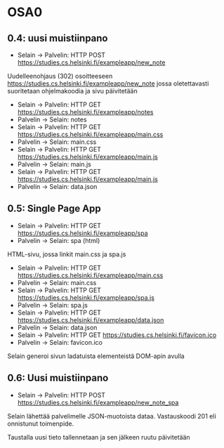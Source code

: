 # OSA0

## 0.4: uusi muistiinpano

- Selain -> Palvelin: HTTP POST <https://studies.cs.helsinki.fi/exampleapp/new_note>

Uudelleenohjaus (302) osoitteeseen <https://studies.cs.helsinki.fi/exampleapp/new_note> jossa oletettavasti suoritetaan ohjelmakoodia ja sivu päivitetään

- Selain -> Palvelin: HTTP GET <https://studies.cs.helsinki.fi/exampleapp/notes>
- Palvelin -> Selain: notes
- Selain -> Palvelin: HTTP GET <https://studies.cs.helsinki.fi/exampleapp/main.css>
- Palvelin -> Selain: main.css
- Selain -> Palvelin: HTTP GET <https://studies.cs.helsinki.fi/exampleapp/main.js>
- Palvelin -> Selain: main.js
- Selain -> Palvelin: HTTP GET <https://studies.cs.helsinki.fi/exampleapp/main.js>
- Palvelin -> Selain: data.json

## 0.5: Single Page App

- Selain -> Palvelin: HTTP GET https://studies.cs.helsinki.fi/exampleapp/spa
- Palvelin -> Selain: spa (html)

HTML-sivu, jossa linkit main.css ja spa.js

- Selain -> Palvelin: HTTP GET https://studies.cs.helsinki.fi/exampleapp/main.css
- Palvelin -> Selain: main.css
- Selain -> Palvelin: HTTP GET https://studies.cs.helsinki.fi/exampleapp/spa.js
- Palvelin -> Selain: spa.js
- Selain -> Palvelin: HTTP GET https://studies.cs.helsinki.fi/exampleapp/data.json
- Palvelin -> Selain: data.json
- Selain -> Palvelin: HTTP GET https://studies.cs.helsinki.fi/favicon.ico
- Palvelin -> Selain: favicon.ico

Selain generoi sivun ladatuista elementeistä DOM-apin avulla

## 0.6: Uusi muistiinpano

- Selain -> Palvelin: HTTP POST <https://studies.cs.helsinki.fi/exampleapp/new_note_spa>

Selain lähettää palvelimelle JSON-muotoista dataa. Vastauskoodi 201 eli onnistunut toimenpide.

Taustalla uusi tieto tallennetaan ja sen jälkeen ruutu päivitetään